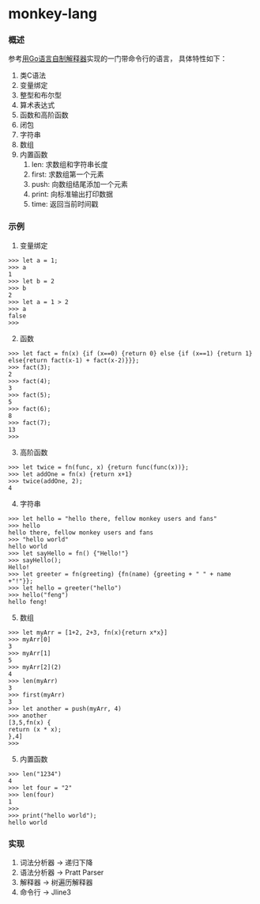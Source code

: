 # monkey-lang

### 概述
参考[用Go语言自制解释器](https://book.douban.com/subject/35909085/)实现的一门带命令行的语言， 具体特性如下：
1. 类C语法
2. 变量绑定
3. 整型和布尔型
4. 算术表达式
5. 函数和高阶函数
6. 闭包
7. 字符串
8. 数组
9. 内置函数
   1. len: 求数组和字符串长度
   2. first: 求数组第一个元素
   3. push: 向数组结尾添加一个元素
   4. print: 向标准输出打印数据
   5. time: 返回当前时间戳


### 示例
1. 变量绑定
```shell
>>> let a = 1;
>>> a
1
>>> let b = 2
>>> b
2
>>> let a = 1 > 2
>>> a
false
>>> 
```
2. 函数
```shell
>>> let fact = fn(x) {if (x==0) {return 0} else {if (x==1) {return 1} else{return fact(x-1) + fact(x-2)}}};
>>> fact(3);
2
>>> fact(4);
3
>>> fact(5);
5
>>> fact(6);
8
>>> fact(7);
13
>>> 
```
3. 高阶函数
```shell
>>> let twice = fn(func, x) {return func(func(x))};
>>> let addOne = fn(x) {return x+1}
>>> twice(addOne, 2);
4
```
4. 字符串
```shell
>>> let hello = "hello there, fellow monkey users and fans"
>>> hello
hello there, fellow monkey users and fans
>>> "hello world"
hello world
>>> let sayHello = fn() {"Hello!"}
>>> sayHello();
Hello!
>>> let greeter = fn(greeting) {fn(name) {greeting + " " + name +"!"}};
>>> let hello = greeter("hello")
>>> hello("feng")
hello feng!
```
5. 数组
```shell
>>> let myArr = [1+2, 2+3, fn(x){return x*x}]
>>> myArr[0]
3
>>> myArr[1]
5
>>> myArr[2](2)
4
>>> len(myArr)
3
>>> first(myArr)
3
>>> let another = push(myArr, 4)
>>> another
[3,5,fn(x) {
return (x * x);
},4]
>>>
```
5. 内置函数
```shell
>>> len("1234")
4
>>> let four = "2"
>>> len(four)
1
>>>
>>> print("hello world");
hello world
```

### 实现
1. 词法分析器 -> 递归下降
2. 语法分析器 -> Pratt Parser
3. 解释器 -> 树遍历解释器
4. 命令行 -> Jline3